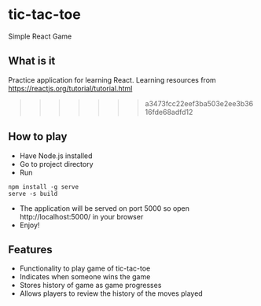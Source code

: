 # tic-tac-toe
Simple React Game

## What is it
Practice application for learning React. Learning resources from https://reactjs.org/tutorial/tutorial.html
>>>>>>> a3473fcc22eef3ba503e2ee3b3616fde68adfd12

## How to play
* Have Node.js installed
* Go to project directory
* Run 
```
npm install -g serve
serve -s build
```
* The application will be served on port 5000 so open http://localhost:5000/ in your browser
* Enjoy!

## Features
* Functionality to play game of tic-tac-toe
* Indicates when someone wins the game
* Stores history of game as game progresses
* Allows players to review the history of the moves played

